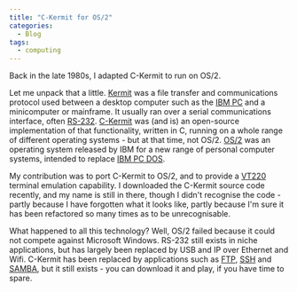 ```yaml
---
title: "C-Kermit for OS/2"
categories:
  - Blog
tags:
  - computing
---
```


Back in the late 1980s, I adapted C-Kermit to run on OS/2.

Let me unpack that a little. [Kermit](https://en.wikipedia.org/wiki/Kermit_(protocol)) was a file transfer and communications protocol used between a desktop computer such as the [IBM PC](https://en.wikipedia.org/wiki/IBM_Personal_Computer) and a minicomputer or mainframe. It usually ran over a serial communications interface, often [RS-232](https://en.wikipedia.org/wiki/RS-232). [C-Kermit](https://www.kermitproject.org/) was (and is) an open-source implementation of that functionality, written in C, running on a whole range of different operating systems - but at that time, not OS/2. [OS/2](https://en.wikipedia.org/wiki/OS/2) was an operating system released by IBM for a new range of personal computer systems, intended to replace [IBM PC DOS](https://en.wikipedia.org/wiki/IBM_PC_DOS).

My contribution was to port  C-Kermit to OS/2, and to provide a [VT220](https://en.wikipedia.org/wiki/VT220) terminal emulation capability. I downloaded the C-Kermit source code recently, and my name is still in there, though I didn't recognise the code - partly because I have forgotten what it looks like, partly because I'm sure it has been refactored so many times as to be unrecognisable.

What happened to all this technology? Well, OS/2 failed because it could not compete against Microsoft Windows. RS-232 still exists in niche applications, but has largely been replaced by USB and IP over Ethernet and Wifi. C-Kermit has been replaced by applications such as [FTP](https://en.wikipedia.org/wiki/File_Transfer_Protocol), [SSH](https://en.wikipedia.org/wiki/Secure_Shell) and [SAMBA](https://en.wikipedia.org/wiki/Samba_(software)), but it still exists - you can download it and play, if you have time to spare.
